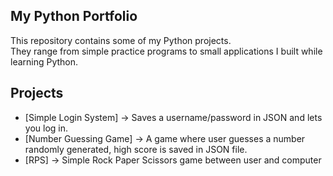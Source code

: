## My Python Portfolio 

This repository contains some of my Python projects.  
They range from simple practice programs to small applications I built while learning Python.

## Projects
- [Simple Login System] → Saves a username/password in JSON and lets you log in.
- [Number Guessing Game] → A game where user guesses a number randomly generated, high score is saved in JSON file.
- [RPS] → Simple Rock Paper Scissors game between user and computer

